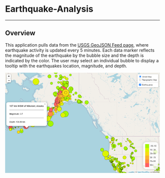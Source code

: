 # Earthquake-Analysis
***
## Overview
This application pulls data from the [USGS GeoJSON Feed page](https://earthquake.usgs.gov/earthquakes/feed/v1.0/geojson.php), where earthquake activity is updated every 5 minutes. Each data marker reflects the magnitude of the earthquake by the bubble size and the depth is indicated by the color. The user may select an individual bubble to display a tooltip with the earthquakes location, magnitude, and depth.

![map_preview](Images/map_screenshot.png)
